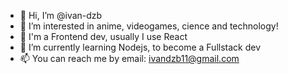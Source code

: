 - 👋 Hi, I’m @ivan-dzb
- 👀 I’m interested in anime, videogames, cience and technology!
- 👻 I'm a Frontend dev, usually I use React
- 🌱 I’m currently learning Nodejs, to become a Fullstack dev
- 📫 You can reach me by email: ivandzb11@gmail.com

